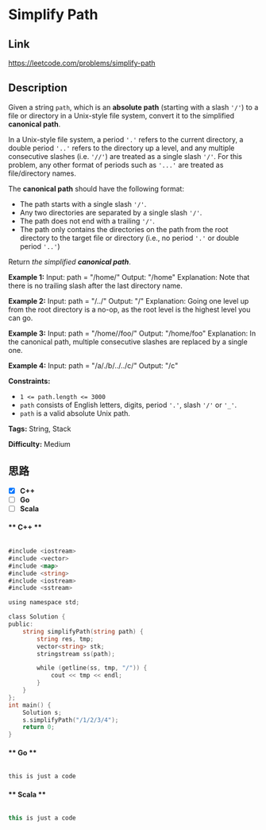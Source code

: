 


# Simplify Path

## Link

https://leetcode.com/problems/simplify-path


## Description

Given a string `path`, which is an **absolute path** (starting with a slash
`'/'`) to a file or directory in a Unix-style file system, convert it to the
simplified **canonical path**.

In a Unix-style file system, a period `'.'` refers to the current directory, a
double period `'..'` refers to the directory up a level, and any multiple
consecutive slashes (i.e. `'//'`) are treated as a single slash `'/'`. For
this problem, any other format of periods such as `'...'` are treated as
file/directory names.

The **canonical path** should have the following format:

  * The path starts with a single slash `'/'`.
  * Any two directories are separated by a single slash `'/'`.
  * The path does not end with a trailing `'/'`.
  * The path only contains the directories on the path from the root directory to the target file or directory (i.e., no period `'.'` or double period `'..'`)

Return _the simplified **canonical path**_.



**Example 1:**
            Input: path = "/home/"    Output: "/home"    Explanation: Note that there is no trailing slash after the last directory name.    

**Example 2:**
            Input: path = "/../"    Output: "/"    Explanation: Going one level up from the root directory is a no-op, as the root level is the highest level you can go.    

**Example 3:**
            Input: path = "/home//foo/"    Output: "/home/foo"    Explanation: In the canonical path, multiple consecutive slashes are replaced by a single one.    

**Example 4:**
            Input: path = "/a/./b/../../c/"    Output: "/c"    



**Constraints:**

  * `1 <= path.length <= 3000`
  * `path` consists of English letters, digits, period `'.'`, slash `'/'` or `'_'`.
  * `path` is a valid absolute Unix path.


**Tags:** String, Stack

**Difficulty:** Medium

## 思路

[title]: https://leetcode.com/problems/simplify-path


- [X] **C++**
- [ ] **Go**
- [ ] **Scala**

<!-- tabs:start -->

#### ** C++ **

``` go

#include <iostream>
#include <vector>
#include <map>
#include <string>
#include <iostream>
#include <sstream>

using namespace std;

class Solution {
public:
    string simplifyPath(string path) {
        string res, tmp;
        vector<string> stk;
        stringstream ss(path);

        while (getline(ss, tmp, "/")) {
            cout << tmp << endl;
        }
    }
};
int main() {
    Solution s;
    s.simplifyPath("/1/2/3/4");
    return 0;
}


```

#### ** Go **

``` go

this is just a code

```

#### ** Scala **

``` scala

this is just a code

```

<!-- tabs:end -->
